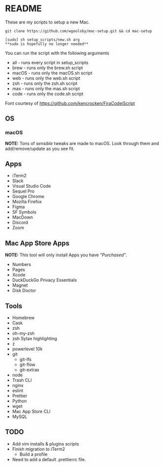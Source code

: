 # README

These are my scripts to setup a new Mac.

```
git clone https://github.com/wgoolsby/mac-setup.git && cd mac-setup

[sudo] sh setup_scripts/new.sh arg
**sudo is hopefully no longer needed**
```

You can run the script with the following arguments

* all - runs every script in setup_scripts
* brew - runs only the brew.sh script
* macOS - runs only the macOS.sh script
* web - runs only the web.sh script
* zsh - runs only the zsh.sh script
* mas - runs only the mas.sh script
* code - runs only the code.sh script

Font courtesy of https://github.com/kencrocken/FiraCodeiScript

## OS

### macOS

**NOTE:** Tons of _sensible_ tweaks are made to macOS. Look through them and add/remove/update as you see fit.

## Apps

* iTerm2
* Slack
* Visual Studio Code
* Sequel Pro
* Google Chrome
* Mozilla Firefox
* Figma
* SF Symbols
* MacDown
* Discord
* Zoom

## Mac App Store Apps

**NOTE:** This tool will only install Apps you have _"Purchased"_.

* Numbers
* Pages
* Xcode
* DuckDuckGo Privacy Essentials
* Magnet
* Disk Doctor

## Tools

* Homebrew
* Cask
* zsh
* oh-my-zsh
* zsh Sytax highlighting
* z
* powerlevel 10k
* git
  * git-lfs
  * git-flow
  * git-extras
* node
* Trash CLI
* nginx
* eslint
* Prettier
* Python
* wget
* Mac App Store CLI
* MySQL

## TODO

* Add vim installs & plugins scripts
* Finish migration to iTerm2 
  * Build a profile
* Need to add a default .prettierrc file.